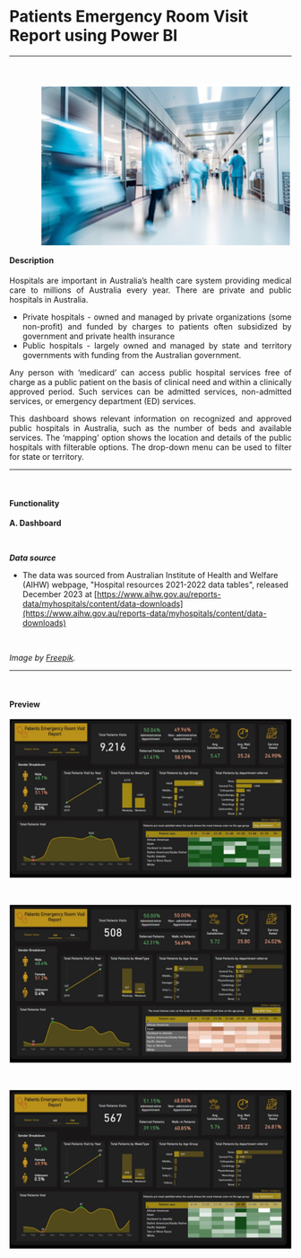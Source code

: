 # Patients Emergency Room Visit Report using Power BI

***
<br>

<div class = "clear-fix">
  <img src="assets/images/hospital_img.png" style="float:right;width:450px;margin-left:50px;margin-bottom:15px;"/>
  <h4> Description </h4>
  <p align= "justify" > Hospitals are important in Australia’s health care system providing medical care to millions of Australia every year. There are private and public hospitals in Australia. </p>
  <ul>
  <li align= "justify"> Private hospitals - owned and managed by private organizations (some non-profit) and funded by charges to patients often subsidized by government and private health insurance </li>
  <li align= "justify"> Public hospitals - largely owned and managed by state and territory governments with funding from the Australian government. </li>
  </ul>
  <p align= "justify"> Any person with ‘medicard’ can access public hospital services free of charge as a public patient on the basis of clinical need and within a clinically approved period.  Such services can be admitted services, non-admitted services, or emergency department (ED) services.  </p>
  <p align= "justify"> This dashboard shows relevant information on recognized and approved public hospitals in Australia, such as the number of beds and available services. The ‘mapping’ option shows the location and details of the public hospitals with filterable options. The drop-down menu can be used to filter for state or territory.   </p>
</div>


***
<br>

#### Functionality

**A. Dashboard**

<br>


***Data source***

* The data was sourced from Australian Institute of Health and Welfare (AIHW) webpage, "Hospital resources 2021-2022 data tables", released December 2023 at [https://www.aihw.gov.au/reports-data/myhospitals/content/data-downloads](https://www.aihw.gov.au/reports-data/myhospitals/content/data-downloads)

<br>

*Image by [Freepik](https://www.freepik.com/).*

***
<br>

#### Preview

![](images/Image_01_ER.jpg)

<br>

![](images/Image_02_ER.jpg)

<br>

![](images/Image_03_ER.jpg)

<br>
